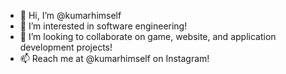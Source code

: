 - 👋 Hi, I’m @kumarhimself
- 👀 I’m interested in software engineering!
- 💞️ I’m looking to collaborate on game, website, and application development projects!
- 📫 Reach me at @kumarhimself on Instagram!
